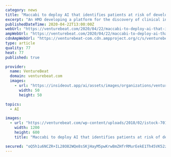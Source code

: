 ```yaml
---
category: news
title: "Maccabi to deploy AI that identifies patients at risk of developing COVID-19 complications"
excerpt: "An HMO developing a platform for the discovery of clinical insights from medial information, Israel’s Maccabi Healthcare Services, plans to deploy an AI system that can identify people at risk of developing COVID-19 complications. The work is being done in partnership with the Kahn-Sagol-Maccabi Research and Innovation Institute and Medial ..."
publishedDateTime: 2020-04-22T13:00:00Z
webUrl: "https://venturebeat.com/2020/04/22/maccabi-to-deploy-ai-that-identifies-patients-at-risk-of-developing-covid-19-complications/"
ampWebUrl: "https://venturebeat.com/2020/04/22/maccabi-to-deploy-ai-that-identifies-patients-at-risk-of-developing-covid-19-complications/amp/"
cdnAmpWebUrl: "https://venturebeat-com.cdn.ampproject.org/c/s/venturebeat.com/2020/04/22/maccabi-to-deploy-ai-that-identifies-patients-at-risk-of-developing-covid-19-complications/amp/"
type: article
quality: 77
heat: 77
published: true

provider:
  name: VentureBeat
  domain: venturebeat.com
  images:
    - url: "https://insideout.app/ai/assets/images/organizations/venturebeat.com-50x50.jpg"
      width: 50
      height: 50

topics:
  - AI

images:
  - url: "https://venturebeat.com/wp-content/uploads/2018/02/istock-701228292-e1587585848522.jpg?fit=1200%2C600&strip=all"
    width: 1200
    height: 600
    title: "Maccabi to deploy AI that identifies patients at risk of developing COVID-19 complications"

secured: "oQ5h1u6NCZR+IL28O82WQe8sSKjHayM5pwKrwBmZHfrRMurEekE1Th45VK52z7WbB6zQce5nHTnbDIsLxBA/1p8gtG75hutDk+/ury17+FfHv4SMu/FwUgm0nEPIsLBdTJx3IxIcH7BkW+SQyEjKDjxJ+Jkd/dLZ6v+A8S/r62hkbNVg2FarmSRiTfZA+MsWFlH0xnWW0PMgExOooravwL6DgctNILcF+Gm3nguLWGunbWWZjQsz7nctolUFh0NxmzKfSdAOkebUOiSp8bWasCEU8dRg1r/MNCmo6TfoSqkhbPp2vln6Pl5Cx/T65/7ZNV4RWfaPINFjjXRZSjE3ODaIymzYuSnWi7iTIEr5r2r0U0BNC5NDZWmjb9gm/quiefANXO9hRGp517j1BkfGiGYAh8jcqxAZ0OMyht18a8Pa3t4uxUcCsoLLU0+sHnhTd3OU0cIxc4D5Is+MV3A+8iptVrqu6PKjrh0Xoju5xHU=;l/0K0mrTTigVe3MOcQfi5Q=="
---
```


